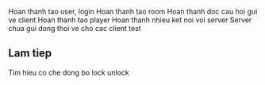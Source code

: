 Hoan thanh tao user, login
Hoan thanh tao room
Hoan thanh doc cau hoi gui ve client
Hoan thanh tao player
Hoan thanh nhieu ket noi voi server
Server chua  gui dong thoi ve cho cac client
test


## Lam tiep
Tim hieu co che dong bo lock unlock 
